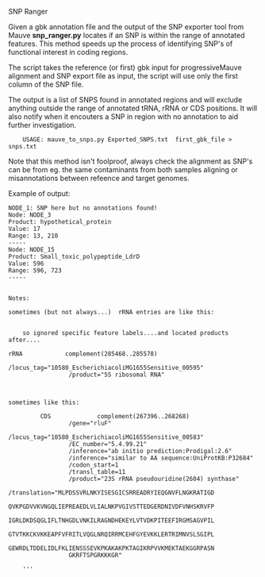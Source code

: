 SNP Ranger

Given a gbk annotation file and the output of the SNP exporter tool from Mauve **snp_ranger.py** locates if an SNP is within the range of annotated features. This method speeds up the process of identifying SNP's of functional interest in coding regions.

The script takes the reference (or first) gbk input for progressiveMauve alignment and SNP export file as input, the script will use only the first column of the SNP file.

The output is a list of SNPS found in annotated regions and will exclude anything outside the range of annotated tRNA, rRNA or CDS positions. It will also notify when it encouters a SNP in region with no annotation to aid further investigation.


		USAGE: mauve_to_snps.py Exported_SNPS.txt  first_gbk_file > snps.txt  


Note that this method isn't foolproof, always check the alignment as SNP's can be from eg. the same contaminants from both samples aligning or misannotations between refeence and target genomes.


Example of output:

	NODE_1: SNP here but no annotations found!
	Node: NODE_3
	Product: hypothetical_protein
	Value: 17
	Range: 13, 210
	-----
	Node: NODE_15
	Product: Small_toxic_polypeptide_LdrD
	Value: 596
	Range: 596, 723
	-----


    Notes:
    
    sometimes (but not always...)  rRNA entries are like this:
        
        
        so ignored specific feature labels....and located products after....
    
    rRNA            complement(285468..285578)
                     /locus_tag="10580_EscherichiacoliMG1655Sensitive_00595"
                     /product="5S ribosomal RNA"
                     
                     
                     
    sometimes like this:
        
             CDS             complement(267396..268268)
                     /gene="rluF"
                     /locus_tag="10580_EscherichiacoliMG1655Sensitive_00583"
                     /EC_number="5.4.99.21"
                     /inference="ab initio prediction:Prodigal:2.6"
                     /inference="similar to AA sequence:UniProtKB:P32684"
                     /codon_start=1
                     /transl_table=11
                     /product="23S rRNA pseudouridine(2604) synthase"
                     /translation="MLPDSSVRLNKYISESGICSRREADRYIEQGNVFLNGKRATIGD
                     QVKPGDVVKVNGQLIEPREAEDLVLIALNKPVGIVSTTEDGERDNIVDFVNHSKRVFP
                     IGRLDKDSQGLIFLTNHGDLVNKILRAGNDHEKEYLVTVDKPITEEFIRGMSAGVPIL
                     GTVTKKCKVKKEAPFVFRITLVQGLNRQIRRMCEHFGYEVKKLERTRIMNVSLSGIPL
                     GEWRDLTDDELIDLFKLIENSSSEVKPKAKAKPKTAGIKRPVVKMEKTAEKGGRPASN
                     GKRFTSPGRKKKGR"
        
        '''
